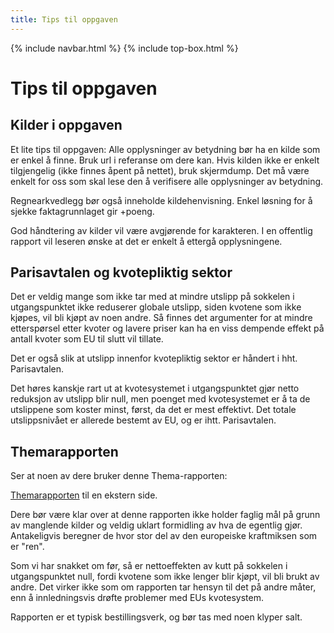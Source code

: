 ```yaml
---
title: Tips til oppgaven
---
```

{% include navbar.html %}  {% include top-box.html %} 

# Tips til oppgaven

## Kilder i oppgaven
Et lite tips til oppgaven: Alle opplysninger av betydning bør ha en kilde som er enkel å finne. Bruk url i referanse om dere kan. Hvis kilden ikke er enkelt tilgjengelig (ikke finnes åpent på nettet), bruk skjermdump. Det må være enkelt for oss som skal lese den å verifisere alle opplysninger av betydning. 

Regnearkvedlegg bør også inneholde kildehenvisning. Enkel løsning for å sjekke faktagrunnlaget gir +poeng. 

God håndtering av kilder vil være avgjørende for karakteren. I en offentlig rapport vil leseren ønske at det er enkelt å ettergå opplysningene. 


## Parisavtalen og kvotepliktig sektor
Det er veldig mange som ikke tar med at mindre utslipp på sokkelen i utgangspunktet ikke reduserer globale utslipp, siden kvotene som ikke kjøpes, vil bli kjøpt av noen andre. Så finnes det argumenter for at mindre etterspørsel etter kvoter og lavere priser kan ha en viss dempende effekt på antall kvoter som EU til slutt vil tillate.

Det er også slik at utslipp innenfor kvotepliktig sektor er håndert i hht. Parisavtalen. 

Det høres kanskje rart ut at kvotesystemet i utgangspunktet gjør netto reduksjon av utslipp blir null, men poenget med kvotesystemet er å ta de utslippene som koster minst, først, da det er mest effektivt. Det totale utslippsnivået er allerede bestemt av EU, og er ihtt. Parisavtalen. 


## Themarapporten
Ser at noen av dere bruker denne Thema-rapporten:

[Themarapporten](https://www.offshorenorge.no/om-oss/nyheter/2023/01/elektrifisering-av-olje--og-gassektoren-gir-reduserte-utslipp-globalt/Lenker) til en ekstern side. 

Dere bør være klar over at denne rapporten ikke holder faglig mål på grunn av manglende kilder og veldig uklart formidling av hva de egentlig gjør. Antakeligvis beregner de hvor stor del av den europeiske kraftmiksen som er "ren".

Som vi har snakket om før, så er nettoeffekten av kutt på sokkelen i utgangspunktet null, fordi kvotene som ikke lenger blir kjøpt, vil bli brukt av andre. Det virker ikke som om rapporten tar hensyn til det på andre måter, enn å innledningsvis drøfte problemer med EUs kvotesystem. 

Rapporten er et typisk bestillingsverk, og bør tas med noen klyper salt.  